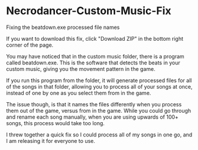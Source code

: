 Necrodancer-Custom-Music-Fix
============================

Fixing the beatdown.exe processed file names

If you want to download this fix, click "Download ZIP" in the bottom right corner of the page.

You may have noticed that in the custom music folder, there is a program called beatdown.exe.  This is the software that detects the beats in your custom music, giving you the movement pattern in the game.

If you run this program from the folder, it will generate processed files for all of the songs in that folder, allowing you to process all of your songs at once, instead of one by one as you select them from in the game.

The issue though, is that it names the files differently when you process them out of the game, versus from in the game.  While you could go through and rename each song manually, when you are using upwards of 100+ songs, this process would take too long.

I threw together a quick fix so I could process all of my songs in one go, and I am releasing it for everyone to use.
